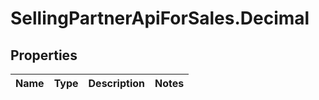 # SellingPartnerApiForSales.Decimal

## Properties
Name | Type | Description | Notes
------------ | ------------- | ------------- | -------------
